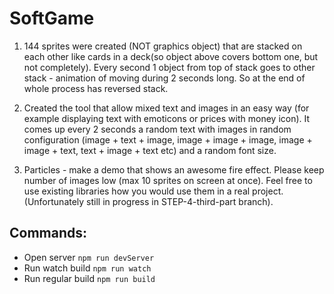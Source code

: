 # SoftGame

1. 144 sprites were created (NOT graphics object) that are stacked on each other like cards in a deck(so object above covers bottom one, but not completely). 
Every second 1 object from top of stack goes to other stack - animation of moving during 2 seconds long. 
So at the end of whole process has reversed stack. 

2. Created the tool that allow mixed text and images in an easy way (for example displaying text with emoticons or prices with money icon). It comes up every 2 seconds a random text with images in random configuration (image + text + image, image + image + image, image + image + text, text + image + text etc) and a random font size.

3. Particles - make a demo that shows an awesome fire effect. Please keep number of images low (max 10 sprites on screen at once). Feel free to use existing libraries how you would use them in a real project. 
(Unfortunately still in progress in STEP-4-third-part branch).

## Commands:
- Open server `npm run devServer` 
- Run watch build `npm run watch` 
- Run regular build `npm run build` 

